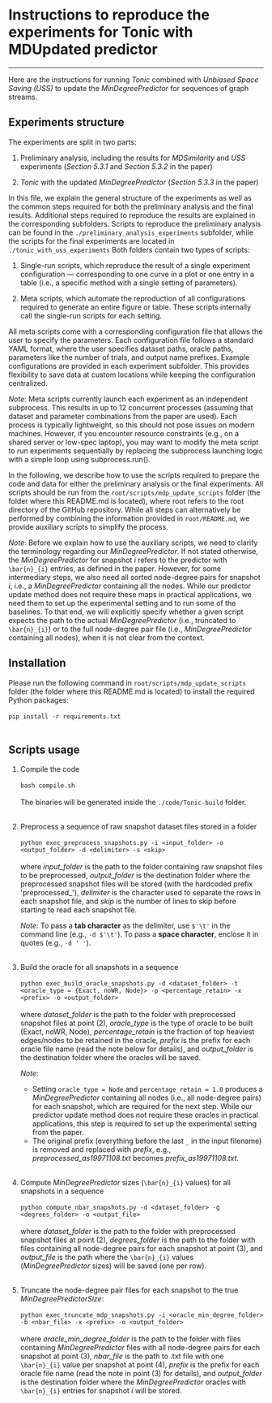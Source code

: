 # Instructions to reproduce the experiments for Tonic with MDUpdated predictor

---

Here are the instructions for running *Tonic* combined with *Unbiased Space Saving (USS)* to update the *MinDegreePredictor* for sequences of graph streams.

## Experiments structure

The experiments are split in two parts:

1. Preliminary analysis, including the results for *MDSimilarity* and *USS* experiments (*Section 5.3.1* and *Section 5.3.2* in the paper)

2. *Tonic* with the updated *MinDegreePredictor* (*Section 5.3.3* in the paper)

In this file, we explain the general structure of the experiments as well as the common steps required for both the preliminary analysis and the final results. Additional steps required to reproduce the results are explained in the corresponding subfolders. Scripts to reproduce the preliminary analysis can be found in the `./preliminary_analysis_experiments` subfolder, while the scripts for the final experiments are located in `./tonic_with_uss_experiments` Both folders contain two types of scripts:

1. Single-run scripts, which reproduce the result of a single experiment configuration — corresponding to one curve in a plot or one entry in a table (i.e., a specific method with a single setting of parameters).

2. Meta scripts, which automate the reproduction of all configurations required to generate an entire figure or table. These scripts internally call the single-run scripts for each setting.

All meta scripts come with a corresponding configuration file that allows the user to specify the parameters. Each configuration file follows a standard YAML format, where the user specifies dataset paths, oracle paths, parameters like the number of trials, and output name prefixes. Example configurations are provided in each experiment subfolder. This provides flexibility to save data at custom locations while keeping the configuration centralized.

*Note*: Meta scripts currently launch each experiment as an independent subprocess. This results in up to 12 concurrent processes (assuming that dataset and parameter combinations from the paper are used). Each process is typically lightweight, so this should not pose issues on modern machines. However, if you encounter resource constraints (e.g., on a shared server or low-spec laptop), you may want to modify the meta script to run experiments sequentially by replacing the subprocess launching logic with a simple loop using subprocess.run().

In the following, we describe how to use the scripts required to prepare the code and data for either the preliminary analysis or the final experiments. All scripts should be run from the `root/scripts/mdp_update_scripts` folder (the folder where this README.md is located), where root refers to the root directory of the GitHub repository. While all steps can alternatively be performed by combining the information provided in `root/README.md`, we provide auxiliary scripts to simplify the process.

*Note*: Before we explain how to use the auxiliary scripts, we need to clarify the terminology regarding our *MinDegreePredictor*. If not stated otherwise, the *MinDegreePredictor* for snapshot *i* refers to the predictor with `\bar{n}_{i}` entries, as defined in the paper. However, for some intermediary steps, we also need all sorted node-degree pairs for snapshot *i*, i.e., a *MinDegreePredictor* containing all the nodes. While our predictor update method does not require these maps in practical applications, we need them to set up the experimental setting and to run some of the baselines. To that end, we will explicitly specify whether a given script expects the path to the actual *MinDegreePredictor* (i.e., truncated to `\bar{n}_{i}`) or to the full node-degree pair file (i.e., *MinDegreePredictor* containing all nodes), when it is not clear from the context.

## Installation

   Please run the following command in `root/scripts/mdp_update_scripts` folder (the folder where this README.md is located) to install the required Python packages:
   <br><br>
   `pip install -r requirements.txt`
   <br><br>
   
## Scripts usage

1. Compile the code
   <br><br>
   `bash compile.sh`
   <br><br>
   The binaries will be generated inside the `./code/Tonic-build` folder.
   <br><br>

2. Preprocess a sequence of raw snapshot dataset files stored in a folder
   <br><br>
   `python exec_preprocess_snapshots.py -i <input_folder> -o <output_folder> -d <delimiter> -s <skip>`
   <br><br>
   where *input_folder* is the path to the folder containing raw snapshot files to be preprocessed, *output_folder* is the destination folder where the preprocessed snapshot files will be stored (with the hardcoded prefix 'preprocessed_'), *delimiter* is the character used to separate the rows in each snapshot file, and *skip* is the number of lines to skip before starting to read each snapshot file.

   *Note*: To pass a **tab character** as the delimiter, use `$'\t'` in the command line (e.g., `-d $'\t'`). To pass a **space character**, enclose it in quotes (e.g., `-d ' '`).
   <br><br>

3. Build the oracle for all snapshots in a sequence 
   <br><br>
   `python exec_build_oracle_snapshots.py -d <dataset_folder> -t <oracle_type = {Exact, noWR, Node}> -p <percentage_retain> -x <prefix> -o <output_folder>`
   <br><br>
   where *dataset_folder* is the path to the folder with preprocessed snapshot files at point (2), *oracle_type* is the type of oracle to be built (Exact, noWR, Node), *percentage_retain* is the fraction of top heaviest edges/nodes to be retained in the oracle, *prefix* is the prefix for each oracle file name (read the note below for details), and *output_folder* is the destination folder where the oracles will be saved. 
   
   *Note*:
   - Setting `oracle_type = Node` and `percentage_retain = 1.0` produces a *MinDegreePredictor* containing all nodes (i.e., all    node-degree pairs) for each snapshot, which are required for the next step. While our predictor update method does not require these oracles in practical applications, this step is required to set up the experimental setting from the paper.
   - The original prefix (everything before the last `_` in the input filename) is removed and replaced with *prefix*, e.g., *preprocessed_as19971108.txt* becomes *prefix_as19971108.txt*.
   <br><br>

4. Compute *MinDegreePredictor* sizes (`\bar{n}_{i}` values) for all snapshots in a sequence
   <br><br>
   `python compute_nbar_snapshots.py -d <dataset_folder> -g <degrees_folder> -o <output_file>`
   <br><br>
   where *dataset_folder* is the path to the folder with preprocessed snapshot files at point (2), *degrees_folder* is the path to the folder with files containing all node-degree pairs for each snapshot at point (3), and *output_file* is the path where the `\bar{n}_{i}` values (*MinDegreePredictor* sizes) will be saved (one per row).
   <br><br>

5. Truncate the node-degree pair files for each snapshot to the true *MinDegreePredictorSize*:
   <br><br>
   `python exec_truncate_mdp_snapshots.py -i <oracle_min_degree_folder> -b <nbar_file> -x <prefix> -o <output_folder>`
   <br><br>
   where *oracle_min_degree_folder* is the path to the folder with files containing *MinDegreePredictor* files with all node-degree pairs for each snapshot at point (3), *nbar_file* is the path to .txt file with one `\bar{n}_{i}` value per snapshot at point (4), *prefix* is the prefix for each oracle file name (read the note in point (3) for details), and *output_folder* is the destination folder where the *MinDegreePredictor* oracles with `\bar{n}_{i}` entries for snapshot *i* will be stored.
   <br><br>